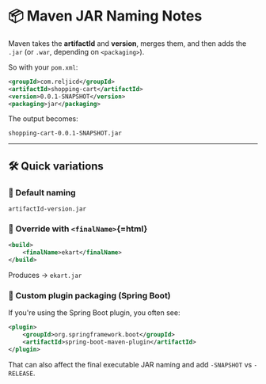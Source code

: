 # 📦 Maven JAR Naming Notes

Maven takes the **artifactId** and **version**, merges them, and then
adds the `.jar` (or `.war`, depending on `<packaging>`).

So with your `pom.xml`:

``` xml
<groupId>com.reljicd</groupId>
<artifactId>shopping-cart</artifactId>
<version>0.0.1-SNAPSHOT</version>
<packaging>jar</packaging>
```

The output becomes:

    shopping-cart-0.0.1-SNAPSHOT.jar

------------------------------------------------------------------------

## 🛠️ Quick variations

### 🔹 Default naming

    artifactId-version.jar

### 🔹 Override with `<finalName>`{=html}

``` xml
<build>
    <finalName>ekart</finalName>
</build>
```

Produces → `ekart.jar`

### 🔹 Custom plugin packaging (Spring Boot)

If you're using the Spring Boot plugin, you often see:

``` xml
<plugin>
    <groupId>org.springframework.boot</groupId>
    <artifactId>spring-boot-maven-plugin</artifactId>
</plugin>
```

That can also affect the final executable JAR naming and add `-SNAPSHOT`
vs `-RELEASE`.
